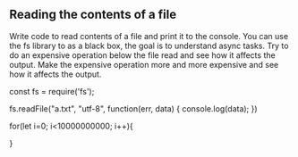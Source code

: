 ## Reading the contents of a file

Write code to read contents of a file and print it to the console.
You can use the fs library to as a black box, the goal is to understand async tasks.
Try to do an expensive operation below the file read and see how it affects the output.
Make the expensive operation more and more expensive and see how it affects the output.

<!-- //solution -->

const fs = require('fs');

fs.readFile("a.txt", "utf-8", function(err, data) {
console.log(data);
})

for(let i=0; i<10000000000; i++){

}
